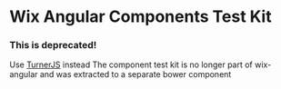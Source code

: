 # Wix Angular Components Test Kit

### This is deprecated!
Use [TurnerJS](https://github.com/wix-private/turnerjs) instead
The component test kit is no longer part of wix-angular and was extracted to a separate bower component
